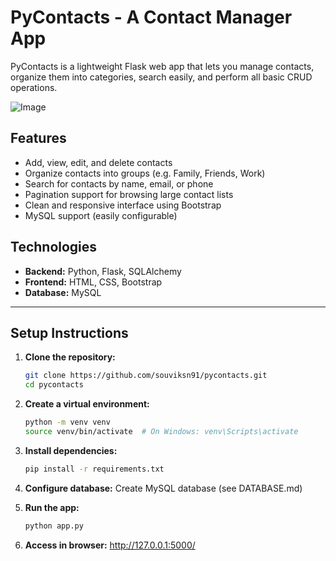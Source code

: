 # PyContacts - A Contact Manager App
PyContacts is a lightweight Flask web app that lets you manage contacts, organize them into categories, search easily, and perform all basic CRUD operations.

![Image](https://github.com/user-attachments/assets/01ba76c1-1470-44fe-b5c8-7aef465998fe)

## Features
- Add, view, edit, and delete contacts
- Organize contacts into groups (e.g. Family, Friends, Work)
- Search for contacts by name, email, or phone
- Pagination support for browsing large contact lists
- Clean and responsive interface using Bootstrap
- MySQL support (easily configurable)

## Technologies
- **Backend:** Python, Flask, SQLAlchemy
- **Frontend:** HTML, CSS, Bootstrap
- **Database:** MySQL

<hr>

## Setup Instructions
1. **Clone the repository:**
   ```bash
   git clone https://github.com/souviksn91/pycontacts.git
   cd pycontacts
   ```

2. **Create a virtual environment:**
   ```bash
   python -m venv venv
   source venv/bin/activate  # On Windows: venv\Scripts\activate
   ```

3. **Install dependencies:**
   ```bash
   pip install -r requirements.txt
   ```

4. **Configure database:**
    Create MySQL database (see DATABASE.md)

5. **Run the app:**
   ```bash
   python app.py
   ```
6. **Access in browser:**
   http://127.0.0.1:5000/
   